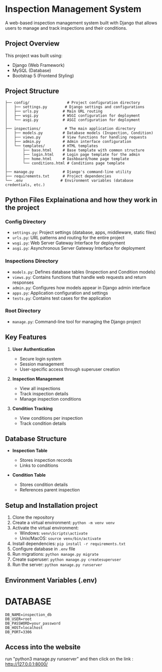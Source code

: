 # Inspection Management System

A web-based inspection management system built with Django that allows users to manage and track inspections and their conditions.

## Project Overview

This project was built using:
- Django (Web Framework)
- MySQL (Database)
- Bootstrap 5 (Frontend Styling)

## Project Structure

```
├── config/                 # Project configuration directory
│   ├── settings.py        # Django settings and configurations
│   ├── urls.py           # Main URL routing
│   ├── wsgi.py           # WSGI configuration for deployment
│   └── asgi.py           # ASGI configuration for deployment
│
├── inspections/           # The main application directory
│   ├── models.py         # Database models (Inspection, Condition)
│   ├── views.py          # View functions for handling requests
│   ├── admin.py          # Admin interface configuration
│   └── templates/        # HTML templates
│       ├── base.html     # Base template with common structure
│       ├── login.html    # Login page template for the admin
│       ├── home.html     # Dashboard/home page template
│       └── conditions.html # Conditions page template
│
├── manage.py             # Django's command-line utility
├── requirements.txt      # Project dependencies
└── .env                 # Environment variables (database credentials, etc.)
```


## Python Files Explainationa and how they work in the project

### Config Directory
- `settings.py`: Project settings (database, apps, middleware, static files)
- `urls.py`: URL patterns and routing for the entire project
- `wsgi.py`: Web Server Gateway Interface for deployment
- `asgi.py`: Asynchronous Server Gateway Interface for deployment

### Inspections Directory
- `models.py`: Defines database tables (Inspection and Condition models)
- `views.py`: Contains functions that handle web requests and return responses
- `admin.py`: Configures how models appear in Django admin interface
- `apps.py`: Application configuration and settings
- `tests.py`: Contains test cases for the application

### Root Directory
- `manage.py`: Command-line tool for managing the Django project

## Key Features

1. **User Authentication**
   - Secure login system
   - Session management
   - User-specific access through superuser creation

2. **Inspection Management**
   - View all inspections
   - Track inspection details
   - Manage inspection conditions

3. **Condition Tracking**
   - View conditions per inspection
   - Track condition details

## Database Structure

- **Inspection Table**
  - Stores inspection records
  - Links to conditions

- **Condition Table**
  - Stores condition details
  - References parent inspection

## Setup and Installation project

1. Clone the repository
2. Create a virtual environment: `python -m venv venv`
3. Activate the virtual environment:
   - Windows: `venv\Scripts\activate`
   - Unix/MacOS: `source venv/bin/activate`
4. Install dependencies: `pip install -r requirements.txt`
5. Configure database in `.env` file
6. Run migrations: `python manage.py migrate`
7. Create superuser: `python manage.py createsuperuser`
8. Run the server: `python manage.py runserver`

## Environment Variables (.env)

# DATABASE
```
DB_NAME=inspection_db
DB_USER=root
DB_PASSWORD=your_password
DB_HOST=localhost
DB_PORT=3306
```

## Access into the website

run "python3 manage.py runserver" and then click on the link : http://127.0.0.1:8000/